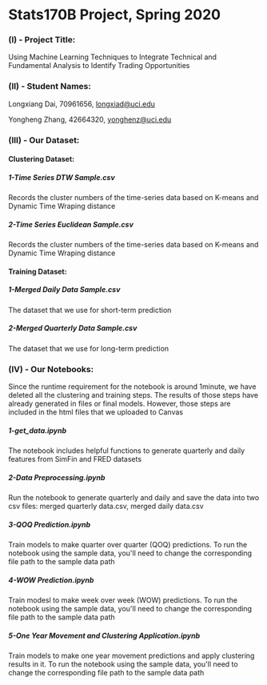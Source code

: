 # Stats170B Project, Spring 2020

### (I) - Project Title: 
Using Machine Learning Techniques to Integrate Technical and Fundamental Analysis to Identify Trading Opportunities


### (II) - Student Names: 
Longxiang Dai, 70961656, longxiad@uci.edu

Yongheng Zhang, 42664320, yonghenz@uci.edu


### (III) - Our Dataset:
#### Clustering Dataset:
##### 1-Time Series DTW Sample.csv
Records the cluster numbers of the time-series data based on K-means and Dynamic Time Wraping distance
##### 2-Time Series Euclidean Sample.csv
Records the cluster numbers of the time-series data based on K-means and Dynamic Time Wraping distance


#### Training Dataset:
##### 1-Merged Daily Data Sample.csv
The dataset that we use for short-term prediction
##### 2-Merged Quarterly Data Sample.csv
The dataset that we use for long-term prediction


### (IV) - Our Notebooks:
Since the runtime requirement for the notebook is around 1minute, we have deleted all the clustering and training steps. The results of those steps have already generated in files or final models. However, those steps are included in the html files that we uploaded to Canvas
##### 1-get_data.ipynb
The notebook includes helpful functions to generate quarterly and daily features from SimFin and FRED datasets
##### 2-Data Preprocessing.ipynb
Run the notebook to generate quarterly and daily and save the data into two csv files: merged quarterly data.csv, merged daily data.csv
##### 3-QOQ Prediction.ipynb
Train models to make quarter over quarter (QOQ) predictions. To run the notebook using the sample data, you'll need to change the corresponding file path to the sample data path
##### 4-WOW Prediction.ipynb
Train modesl to make week over week (WOW) predictions. To run the notebook using the sample data, you'll need to change the corresponding file path to the sample data path
##### 5-One Year Movement and Clustering Application.ipynb
Train models to make one year movement predictions and apply clustering results in it. To run the notebook using the sample data, you'll need to change the corresponding file path to the sample data path

